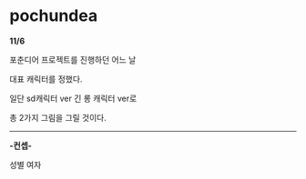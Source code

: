# pochundea

**11/6**

포춘디어 프로젝트를 진행하던 어느 날

대표 캐릭터를 정했다.

일단 sd캐릭터 ver
  긴 롱 캐릭터 ver로

총 2가지 그림을 그릴 것이다.

______________________________________________________________________________
**-컨셉-**

성별 여자

